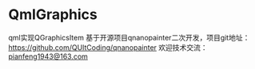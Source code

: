 # QmlGraphics
qml实现QGraphicsItem
基于开源项目qnanopainter二次开发，项目git地址：https://github.com/QUItCoding/qnanopainter
欢迎技术交流：pianfeng1943@163.com
